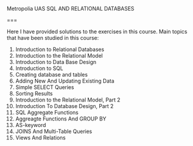 Metropolia UAS
SQL AND RELATIONAL DATABASES

===

Here I have provided solutions to the exercises in this course.
Main topics that have been studied in this course:

1. Introduction to Relational Databases
2. Introduction to the Relational Model
3. Introduction to Data Base Design
4. Introduction to SQL
5. Creating database and tables
6. Adding New And Updating Existing Data
7. Simple SELECT Queries
8. Sorting Results
9. Introduction to the Relational Model, Part 2
10. Introduction To Database Design, Part 2
11. SQL Aggregate Functions
12. Aggreagte Functions And GROUP BY
13. AS-keyword
14. JOINS And Multi-Table Queries
15. Views And Relations